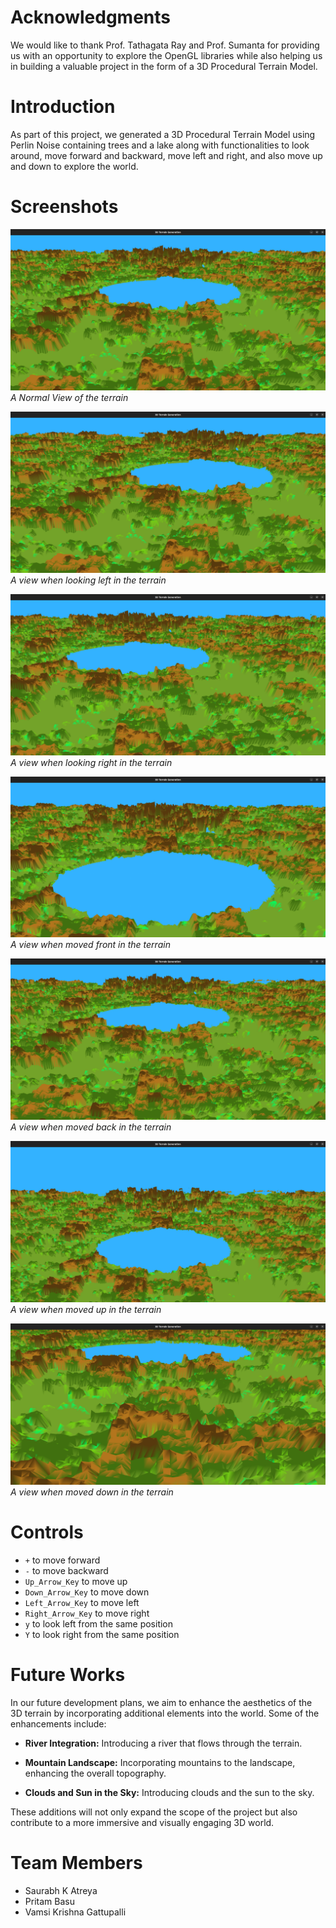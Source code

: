 # Acknowledgments
We would like to thank Prof. Tathagata Ray and Prof. Sumanta for providing us with an opportunity to explore the OpenGL libraries while also helping us in building a valuable project in the form of a 3D Procedural Terrain Model.

# Introduction
As part of this project, we generated a 3D Procedural Terrain Model using Perlin Noise containing trees and a lake along with functionalities to look around, move forward and backward, move left and right, and also move up and down to explore the world.

# Screenshots
![Alt Text](Screenshots/Normal_View.png)
*A Normal View of the terrain*

![Alt Text](Screenshots/Look_Left.png)
*A view when looking left in the terrain*

![Alt Text](Screenshots/Look_Right.png)
*A view when looking right in the terrain*

![Alt Text](Screenshots/Move_Front.png)
*A view when moved front in the terrain*

![Alt Text](Screenshots/Move_Back.png)
*A view when moved back in the terrain*

![Alt Text](Screenshots/Move_Up.png)
*A view when moved up in the terrain*

![Alt Text](Screenshots/Move_Down.png)
*A view when moved down in the terrain*

# Controls
- `+` to move forward
- `-` to move backward
- `Up_Arrow_Key` to move up
- `Down_Arrow_Key` to move down
- `Left_Arrow_Key` to move left
- `Right_Arrow_Key` to move right
- `y` to look left from the same position
- `Y` to look right from the same position

# Future Works
In our future development plans, we aim to enhance the aesthetics of the 3D terrain by incorporating additional elements into the world. Some of the enhancements include:

- **River Integration:** Introducing a river that flows through the terrain.

- **Mountain Landscape:** Incorporating mountains to the landscape, enhancing the overall topography.

- **Clouds and Sun in the Sky:** Introducing clouds and the sun to the sky.

These additions will not only expand the scope of the project but also contribute to a more immersive and visually engaging 3D world.

# Team Members
- Saurabh K Atreya
- Pritam Basu
- Vamsi Krishna Gattupalli